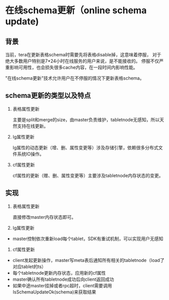 # 在线schema更新（online schema update)

## 背景

当前，tera在更新表格schema时需要先将表格disable掉，这意味着停服，
对于绝大多数用户特别是7*24小时在线服务的用户来说，是不能接收的。
停服不仅严重影响可用性，也会损失很多cache内容，在一段时间内影响性能。

"在线schema更新"技术允许用户在不停服的情况下更新表格schema。

## schema更新的类型以及特点

1. 表格属性更新

	主要是split和merge的size，由master负责维护，tabletnode无感知，所以天然支持在线更新。

2. lg属性更新

	lg属性的动态更新（增、删、属性变更等）涉及存储引擎，依赖很多分布式文件系统IO操作。

3. cf属性更新

	cf属性的更新（赠、删、属性变更等）主要涉及tabletnode内存状态的变更。

## 实现

1. 表格属性更新

	直接修改master内存状态即可。

1. lg属性更新

  * master控制依次重新load每个tablet，SDK有重试机制，可以实现用户无感知

1. cf属性更新

  * client发起更新操作，master写meta表后通知所有相关的tabletnode（load了对应tablet的ts）
  * 每个tabletnode更新内存状态，应用新的cf属性
  * master确认所有tabletnode成功后向client返回成功
  * 如果中途master挂掉或者rpc超时，client需要调用IsSchemaUpdateOk(schema)来获取结果
